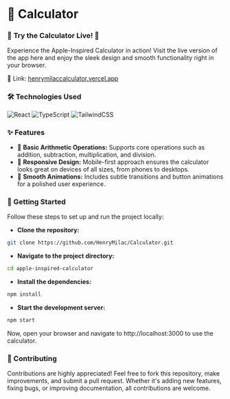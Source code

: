 # 🧮 Calculator

### 🚀 **Try the Calculator Live!** 🚀
Experience the Apple-Inspired Calculator in action! Visit the live version of the app here and enjoy the sleek design and smooth functionality right in your browser.

🔗 Link: [henrymilaccalculator.vercel.app](https://henrymilaccalculator.vercel.app)






### 🛠 Technologies Used
![React](https://img.shields.io/badge/React-61DAFB?style=for-the-badge&logo=react&logoColor=white)
![TypeScript](https://img.shields.io/badge/TypeScript-3178C6?style=for-the-badge&logo=typescript&logoColor=white)
![TailwindCSS](https://img.shields.io/badge/TailwindCSS-06B6D4?style=for-the-badge&logo=tailwindcss&logoColor=white)





### ✨ Features
- 🔢 **Basic Arithmetic Operations:** Supports core operations such as addition, subtraction, multiplication, and division.
- 📱 **Responsive Design:** Mobile-first approach ensures the calculator looks great on devices of all sizes, from phones to desktops.
- 🎨 **Smooth Animations:** Includes subtle transitions and button animations for a polished user experience.








### 🚀 Getting Started

Follow these steps to set up and run the project locally:

- **Clone the repository:**

```bash
git clone https://github.com/HenryMilac/Calculator.git
```
- **Navigate to the project directory:**

```bash
cd apple-inspired-calculator
```
- **Install the dependencies:**

```bash
npm install
```
- **Start the development server:**

```bash
npm start
```

Now, open your browser and navigate to http://localhost:3000 to use the calculator.





### 🤝 Contributing
Contributions are highly appreciated! Feel free to fork this repository, make improvements, and submit a pull request. Whether it's adding new features, fixing bugs, or improving documentation, all contributions are welcome.
